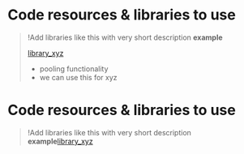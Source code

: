 # Code resources & libraries to use

> !Add libraries like this with very short description
> **example**
> 
> [library_xyz](link) 
> - pooling functionality
> - we can use this for xyz



# Code resources & libraries to use

> !Add libraries like this with very short description  
> **example**[library_xyz](link)
> 

